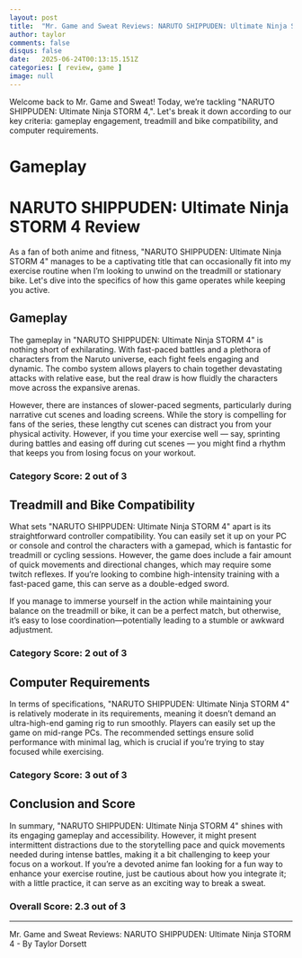 ```yaml
---
layout: post
title:  "Mr. Game and Sweat Reviews: NARUTO SHIPPUDEN: Ultimate Ninja STORM 4"
author: taylor
comments: false
disqus: false
date:   2025-06-24T00:13:15.151Z
categories: [ review, game ]
image: null
---
```


Welcome back to Mr. Game and Sweat! Today, we’re tackling "NARUTO SHIPPUDEN: Ultimate Ninja STORM 4,". Let's break it down according to our key criteria: gameplay engagement, treadmill and bike compatibility, and computer requirements.

# Gameplay

# NARUTO SHIPPUDEN: Ultimate Ninja STORM 4 Review

As a fan of both anime and fitness, "NARUTO SHIPPUDEN: Ultimate Ninja STORM 4" manages to be a captivating title that can occasionally fit into my exercise routine when I’m looking to unwind on the treadmill or stationary bike. Let's dive into the specifics of how this game operates while keeping you active.

## Gameplay

The gameplay in "NARUTO SHIPPUDEN: Ultimate Ninja STORM 4" is nothing short of exhilarating. With fast-paced battles and a plethora of characters from the Naruto universe, each fight feels engaging and dynamic. The combo system allows players to chain together devastating attacks with relative ease, but the real draw is how fluidly the characters move across the expansive arenas. 

However, there are instances of slower-paced segments, particularly during narrative cut scenes and loading screens. While the story is compelling for fans of the series, these lengthy cut scenes can distract you from your physical activity. However, if you time your exercise well — say, sprinting during battles and easing off during cut scenes — you might find a rhythm that keeps you from losing focus on your workout.

### Category Score: 2 out of 3

## Treadmill and Bike Compatibility

What sets "NARUTO SHIPPUDEN: Ultimate Ninja STORM 4" apart is its straightforward controller compatibility. You can easily set it up on your PC or console and control the characters with a gamepad, which is fantastic for treadmill or cycling sessions. However, the game does include a fair amount of quick movements and directional changes, which may require some twitch reflexes. If you’re looking to combine high-intensity training with a fast-paced game, this can serve as a double-edged sword.

If you manage to immerse yourself in the action while maintaining your balance on the treadmill or bike, it can be a perfect match, but otherwise, it’s easy to lose coordination—potentially leading to a stumble or awkward adjustment. 

### Category Score: 2 out of 3

## Computer Requirements

In terms of specifications, "NARUTO SHIPPUDEN: Ultimate Ninja STORM 4" is relatively moderate in its requirements, meaning it doesn’t demand an ultra-high-end gaming rig to run smoothly. Players can easily set up the game on mid-range PCs. The recommended settings ensure solid performance with minimal lag, which is crucial if you’re trying to stay focused while exercising.

### Category Score: 3 out of 3

## Conclusion and Score

In summary, "NARUTO SHIPPUDEN: Ultimate Ninja STORM 4" shines with its engaging gameplay and accessibility. However, it might present intermittent distractions due to the storytelling pace and quick movements needed during intense battles, making it a bit challenging to keep your focus on a workout. If you’re a devoted anime fan looking for a fun way to enhance your exercise routine, just be cautious about how you integrate it; with a little practice, it can serve as an exciting way to break a sweat.

### Overall Score: 2.3 out of 3

---

Mr. Game and Sweat Reviews: NARUTO SHIPPUDEN: Ultimate Ninja STORM 4 - By Taylor Dorsett
